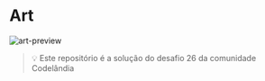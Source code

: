 # Art

![art-preview](https://user-images.githubusercontent.com/32376905/174436692-926ed255-be42-4949-a654-57a0d1b0fe85.png)

> 💡 Este repositório é a solução do desafio 26 da comunidade Codelândia
